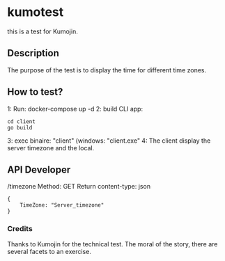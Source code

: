 # kumotest
this is a test for Kumojin.

## Description
The purpose of the test is to display the time for different time zones.

## How to test?
1: Run: docker-compose up -d
2: build CLI app: 
```
cd client
go build
```
3: exec binaire: "client" (windows: "client.exe"
4: The client display the server timezone and the local.

## API Developer

/timezone
Method: GET
Return content-type: json
```
{
	TimeZone: "Server_timezone"
}
```

### Credits
Thanks to Kumojin for the technical test. The moral of the story, there are several facets to an exercise.
